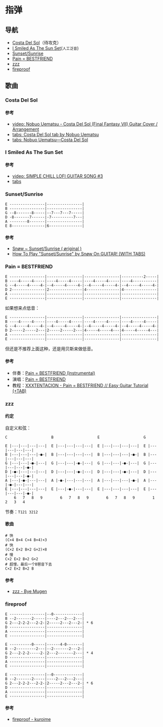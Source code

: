 # 指弹

## 导航

- [Costa Del Sol](#Costa-Del-Sol)（待攻克）
- [I Smiled As The Sun Set](#I-Smiled-As-The-Sun-Set)(`人工泛音`)
- [Sunset/Sunrise](#Sunset/Sunrise)
- [Pain = BESTFRIEND](#Pain--BESTFRIEND)
- [zzz](#zzz)
- [fireproof](#fireproof)

## 歌曲

### Costa Del Sol

#### 参考

- [video: Nobuo Uematsu - Costa Del Sol (Final Fantasy VII) Guitar Cover / Arrangement](https://www.youtube.com/watch?v=3zK24AlZjk8)
- [tabs: Costa Del Sol tab by Nobuo Uematsu](https://tabs.ultimate-guitar.com/tab/nobuo_uematsu/costa_del_sol_tabs_1489370)
- [tabs: Nobuo Uematsu—Costa Del Sol](https://www.songsterr.com/a/wsa/nobuo-uematsu-costa-del-sol-tab-s48928t0)

### I Smiled As The Sun Set

#### 参考

- [video: SIMPLE CHILL LOFI GUITAR SONG #3](https://www.youtube.com/watch?v=B190C1OE_Q4)
- [tabs](https://postimg.cc/GHrjm3sv)

### Sunset/Sunrise

```
E ----------------|----------------|
B ----------------|----------------|
G --8-------8-----|--7---7---7-----|
D -8-------7------|-7----------7---|
A --------8-------|----------------|
E 8---------------|6---------------|
```

#### 参考

- [Snøw ~ Sunset/Sunrise ( øriginal )](https://www.youtube.com/watch?v=WKzMb5Z2cxg)
- [How To Play "Sunset/Sunrise" by Snøw On GUITAR! (WITH TABS)](https://www.youtube.com/watch?v=8GkRAxbYGf4)

### Pain = BESTFRIEND

```
E ----------------|----------------|----------------|----------2-----|
B ----4-----4-----|----4-----4-----|----4-----4-----|----4-----------|
G --4-----4-----4-|--4-----4-----4-|--4-----4-----4-|--4-----4-----4-|
D 2---------------|2---------------|4---------------|4---------------|
A ----------------|----------------|----------------|----------------|
E ----------------|----------------|----------------|----------------|
```

如果想来点低音：

```
E ----------------|----------------|----------------|----------------|
B ----4-----4-----|----4-----4-----|----4-----4-----|----4-----4-----|
G --4-----4-----4-|--4-----4-----4-|--4-----4-----4-|--4-----4-----4-|
D 2-----2-----2---|2-----2-----2---|4-----4-----4---|4-----4-----4---|
A ----------------|----------------|----------------|----------------|
E ----------------|----------------|----------------|----------------|
```

但还是不推荐上面这种，还是用贝斯来做低音。

#### 参考

- 伴奏：[Pain = BESTFRIEND (Instrumental)](https://music.163.com/#/song?id=1388960676)
- 演唱：[Pain = BESTFRIEND](https://music.163.com/#/song?id=545350941)
- 教程：[XXXTENTACION - Pain = BESTFRIEND // Easy Guitar Tutorial (+TAB)](https://www.youtube.com/watch?v=mrm47-FT1xE)

### zzz

#### 约定

自定义和弦：

```
C                    B                    E                    G

E |---|---|---|---|  E |---|---|---|---|  E |---|---|---|---|  E |---|---|---|---|
B |---|---|---|-●-|  B |---|---|---|---|  B |---|---|---|-●-|  B |---|---|---|---|
G |---|---|-●-|---|  G |---|---|-●-|---|  G |---|---|-●-|---|  G |---|---|---|-●-|
D |-●-|---|---|---|  D |---|---|-●-|---|  D |---|---|-●-|---|  D |---|---|---|-●-|
A |---|-●-|---|---|  A |-●-|---|---|---|  A |---|---|---|-●-|  A |---|-●-|---|---|
E |---|---|---|---|  E |---|-●-|---|---|  E |---|---|---|---|  E |---|---|---|-●-|
    6   7   8   9        6   7   8   9        6   7   8   9        1   2   3   4   
```

节奏：`T121 3212`

#### 歌曲

```shell
# 快
(C×4 B×4 C×4 B×4)×3
# 快
(C×2 E×2 B×2 G×2)×8
# 慢
C×2 E×2 B×2 G×2
# 超慢，最后一个B琶音下去
C×2 E×2 B×2 B
```

#### 参考

- [zzz - Bye Mugen](https://music.163.com/#/song?id=479980004)

### fireproof


```
E ----------------|--0-------------|
B --2-------2-----|----2---2---2---|
G 2---2-2-2---2-2-|2-----2---2---2-| * 6
D ----------------|----------------|
A ----------------|----------------|
E ----------------|----------------|

E ----------0-----|------4-0-------|
B --2---------2---|--2-------2---2-|
G 2---2-2-2-----2-|2---2-------2---| * 4
D ----------------|----------------|
A ----------------|----------------|
E ----------------|----------------|

E ----------------|--0-------------|
B --2-------2-----|----2---2---2---|
G 2---2-2-2---2-2-|2-----2---2---2-| * 6
D ----------------|----------------|
A ----------------|----------------|
E ----------------|----------------|
```

#### 参考

- [fireproof - kuroime](https://music.163.com/song?id=1346105023&userid=51897510)
